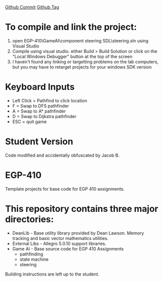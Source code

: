 [Github Commit](https://github.com/jacobnb/EGP-410/commit/18f5cf95af528e2b427c2c071537549722ded34c)
[Github Tag](https://github.com/jacobnb/EGP-410/tree/Assignment3)

# To compile and link the project:
1. open EGP-410\GameAI\component steering SDL\steering.sln using Visual Studio
2. Compile using visual studio. either Build > Build Solution 
or click on the "Local Windows Debugger" button at the top of the screen
3. I haven't found any linking or targetting problems on the lab computers, 
but you may have to retarget projects for your windows SDK version

# Keyboard Inputs
* Left Click = Pathfind to click location
* F = Swap to DFS pathfinder
* A = Swap to A* pathfinder
* D = Swap to Dijkstra pathfinder
* ESC = quit game


# Student Version
Code modified and accidentally obfuscated by Jacob B.

# EGP-410
Template projects for base code for EGP 410 assignments.

# This repository contains three major directories:
 * DeanLib - Base utility library provided by Dean Lawson. Memory tracking and basic vector mathematics utilities.
 * External Libs - Allegro 5.0.10 support libraries.
 * Game AI - Base source code for EGP 410 Assignments
   * pathfinding
   * state machine
   * steering

Building instructions are left up to the student. 


